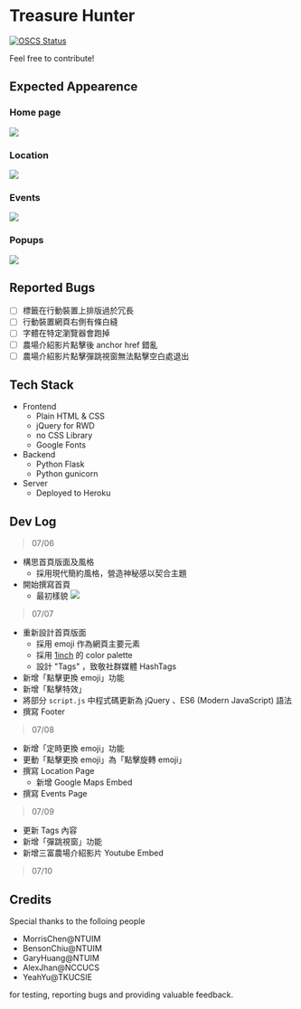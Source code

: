# Treasure Hunter

[![OSCS Status](https://www.oscs1024.com/platform/badge/ruby0322/TreasureHunterWebsite.svg?size=small)](https://www.oscs1024.com/project/ruby0322/TreasureHunterWebsite?ref=badge_small)

Feel free to contribute!

## Expected Appearence

### Home page

![](https://media.discordapp.net/attachments/893439505988743178/995222997482868736/unknown.png?width=1758&height=1001)

### Location

![](https://media.discordapp.net/attachments/893439505988743178/995024589283409960/unknown.png?width=1758&height=1001)

### Events

![](https://media.discordapp.net/attachments/893439505988743178/995024909619167262/unknown.png?width=1758&height=1001)

### Popups

![](https://media.discordapp.net/attachments/893439505988743178/995223155377438840/unknown.png?width=1758&height=1001)

## Reported Bugs

- [ ] 標籤在行動裝置上排版過於冗長
- [ ] 行動裝置網頁右側有條白縫
- [ ] 字體在特定瀏覽器會跑掉
- [ ] 農場介紹影片點擊後 anchor href 錯亂
- [ ] 農場介紹影片點擊彈跳視窗無法點擊空白處退出

## Tech Stack

- Frontend
    - Plain HTML & CSS
    - jQuery for RWD
    - no CSS Library
    - Google Fonts
- Backend
    - Python Flask
    - Python gunicorn
- Server
    - Deployed to Heroku

## Dev Log

> 07/06
- 構思首頁版面及風格
    - 採用現代簡約風格，營造神秘感以契合主題
- 開始撰寫首頁
    - 最初樣貌
    ![](https://media.discordapp.net/attachments/893439505988743178/994270030164410408/unknown.png?width=1758&height=1001)
> 07/07
- 重新設計首頁版面
    - 採用 emoji 作為網頁主要元素
    - 採用 [1inch](https://app.1inch.io/#/1/swap/WETH/DAI) 的 color palette
    - 設計 "Tags" ，致敬社群媒體 HashTags
- 新增「點擊更換 emoji」功能
- 新增「點擊特效」
- 將部分 `script.js` 中程式碼更新為 jQuery 、ES6 (Modern JavaScript) 語法
- 撰寫 Footer

> 07/08
 
- 新增「定時更換 emoji」功能
- 更動「點擊更換 emoji」為「點擊旋轉 emoji」
- 撰寫 Location Page
    - 新增 Google Maps Embed
- 撰寫 Events Page

> 07/09

- 更新 Tags 內容
- 新增「彈跳視窗」功能
- 新增三富農場介紹影片 Youtube Embed

> 07/10

## Credits

Special thanks to the folloing people

- MorrisChen@NTUIM
- BensonChiu@NTUIM
- GaryHuang@NTUIM
- AlexJhan@NCCUCS
- YeahYu@TKUCSIE

for testing, reporting bugs and providing valuable feedback.